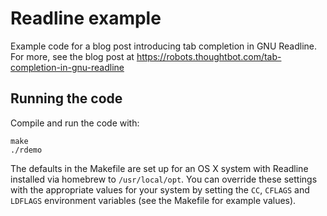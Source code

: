 # Readline example

Example code for a blog post introducing tab completion in GNU Readline.
For more, see the blog post at
<https://robots.thoughtbot.com/tab-completion-in-gnu-readline>

## Running the code

Compile and run the code with:

    make
    ./rdemo

The defaults in the Makefile are set up for an OS X system
with Readline installed via homebrew to `/usr/local/opt`.
You can override these settings with the appropriate values for your system
by setting the `CC`, `CFLAGS` and `LDFLAGS` environment variables
(see the Makefile for example values).
